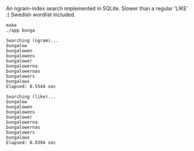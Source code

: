 An ngram-index search implemented in SQLite. Slower than a regular 'LIKE' :) Swedish wordlist included.

```shell
make
./app bunga

Searching (ngram)...
bungalow
bungalowen
bungalowens
bungalower
bungalowerna
bungalowernas
bungalowers
bungalows
Elapsed: 0.5544 sec

Searching (like)...
bungalow
bungalowen
bungalowens
bungalower
bungalowerna
bungalowernas
bungalowers
bungalows
Elapsed: 0.0394 sec
```
